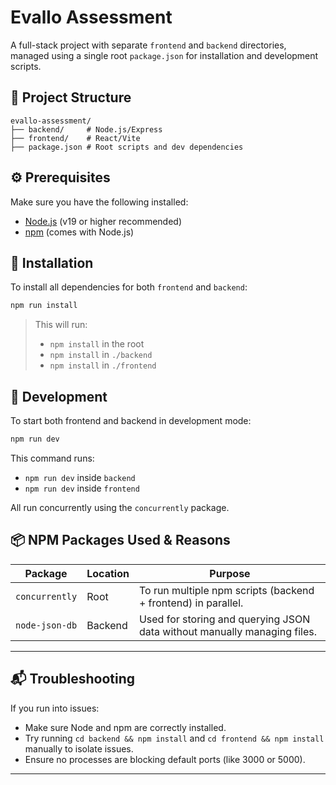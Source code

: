 # Evallo Assessment

A full-stack project with separate `frontend` and `backend` directories, managed using a single root `package.json` for installation and development scripts.

## 📁 Project Structure

```
evallo-assessment/
├── backend/     # Node.js/Express
├── frontend/    # React/Vite
├── package.json # Root scripts and dev dependencies
```

## ⚙️ Prerequisites

Make sure you have the following installed:

- [Node.js](https://nodejs.org/) (v19 or higher recommended)
- [npm](https://www.npmjs.com/) (comes with Node.js)

## 🚀 Installation

To install all dependencies for both `frontend` and `backend`:

```bash
npm run install
```

> This will run:
>
> - `npm install` in the root
> - `npm install` in `./backend`
> - `npm install` in `./frontend`

## 🧪 Development

To start both frontend and backend in development mode:

```bash
npm run dev
```

This command runs:

- `npm run dev` inside `backend`
- `npm run dev` inside `frontend`

All run concurrently using the `concurrently` package.

## 📦 NPM Packages Used & Reasons

| Package        | Location | Purpose                                                                  |
| -------------- | -------- | ------------------------------------------------------------------------ |
| `concurrently` | Root     | To run multiple npm scripts (backend + frontend) in parallel.            |
| `node-json-db` | Backend  | Used for storing and querying JSON data without manually managing files. |

---

## 📬 Troubleshooting

If you run into issues:

- Make sure Node and npm are correctly installed.
- Try running `cd backend && npm install` and `cd frontend && npm install` manually to isolate issues.
- Ensure no processes are blocking default ports (like 3000 or 5000).

---
